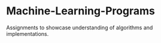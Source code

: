 # Machine-Learning-Programs
Assignments to showcase understanding of algorithms and implementations.
